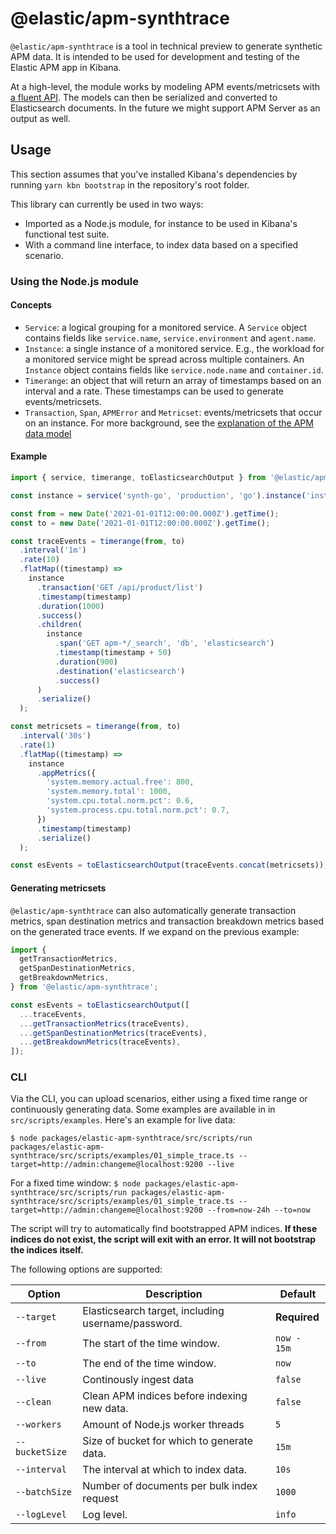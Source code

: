 # @elastic/apm-synthtrace

`@elastic/apm-synthtrace` is a tool in technical preview to generate synthetic APM data. It is intended to be used for development and testing of the Elastic APM app in Kibana.

At a high-level, the module works by modeling APM events/metricsets with [a fluent API](https://en.wikipedia.org/wiki/Fluent_interface). The models can then be serialized and converted to Elasticsearch documents. In the future we might support APM Server as an output as well.

## Usage

This section assumes that you've installed Kibana's dependencies by running `yarn kbn bootstrap` in the repository's root folder.

This library can currently be used in two ways:

- Imported as a Node.js module, for instance to be used in Kibana's functional test suite.
- With a command line interface, to index data based on a specified scenario.

### Using the Node.js module

#### Concepts

- `Service`: a logical grouping for a monitored service. A `Service` object contains fields like `service.name`, `service.environment` and `agent.name`.
- `Instance`: a single instance of a monitored service. E.g., the workload for a monitored service might be spread across multiple containers. An `Instance` object contains fields like `service.node.name` and `container.id`.
- `Timerange`: an object that will return an array of timestamps based on an interval and a rate. These timestamps can be used to generate events/metricsets.
- `Transaction`, `Span`, `APMError` and `Metricset`: events/metricsets that occur on an instance. For more background, see the [explanation of the APM data model](https://www.elastic.co/guide/en/apm/get-started/7.15/apm-data-model.html)

#### Example

```ts
import { service, timerange, toElasticsearchOutput } from '@elastic/apm-synthtrace';

const instance = service('synth-go', 'production', 'go').instance('instance-a');

const from = new Date('2021-01-01T12:00:00.000Z').getTime();
const to = new Date('2021-01-01T12:00:00.000Z').getTime();

const traceEvents = timerange(from, to)
  .interval('1m')
  .rate(10)
  .flatMap((timestamp) =>
    instance
      .transaction('GET /api/product/list')
      .timestamp(timestamp)
      .duration(1000)
      .success()
      .children(
        instance
          .span('GET apm-*/_search', 'db', 'elasticsearch')
          .timestamp(timestamp + 50)
          .duration(900)
          .destination('elasticsearch')
          .success()
      )
      .serialize()
  );

const metricsets = timerange(from, to)
  .interval('30s')
  .rate(1)
  .flatMap((timestamp) =>
    instance
      .appMetrics({
        'system.memory.actual.free': 800,
        'system.memory.total': 1000,
        'system.cpu.total.norm.pct': 0.6,
        'system.process.cpu.total.norm.pct': 0.7,
      })
      .timestamp(timestamp)
      .serialize()
  );

const esEvents = toElasticsearchOutput(traceEvents.concat(metricsets));
```

#### Generating metricsets

`@elastic/apm-synthtrace` can also automatically generate transaction metrics, span destination metrics and transaction breakdown metrics based on the generated trace events. If we expand on the previous example:

```ts
import {
  getTransactionMetrics,
  getSpanDestinationMetrics,
  getBreakdownMetrics,
} from '@elastic/apm-synthtrace';

const esEvents = toElasticsearchOutput([
  ...traceEvents,
  ...getTransactionMetrics(traceEvents),
  ...getSpanDestinationMetrics(traceEvents),
  ...getBreakdownMetrics(traceEvents),
]);
```

### CLI

Via the CLI, you can upload scenarios, either using a fixed time range or continuously generating data. Some examples are available in in `src/scripts/examples`. Here's an example for live data:

`$ node packages/elastic-apm-synthtrace/src/scripts/run packages/elastic-apm-synthtrace/src/scripts/examples/01_simple_trace.ts --target=http://admin:changeme@localhost:9200 --live`

For a fixed time window:
`$ node packages/elastic-apm-synthtrace/src/scripts/run packages/elastic-apm-synthtrace/src/scripts/examples/01_simple_trace.ts --target=http://admin:changeme@localhost:9200 --from=now-24h --to=now`

The script will try to automatically find bootstrapped APM indices. **If these indices do not exist, the script will exit with an error. It will not bootstrap the indices itself.**

The following options are supported:

| Option            | Description                                        | Default      |
| ----------------- | -------------------------------------------------- | ------------ |
| `--target`        | Elasticsearch target, including username/password. | **Required** |
| `--from`          | The start of the time window.                      | `now - 15m`  |
| `--to`            | The end of the time window.                        | `now`        |
| `--live`          | Continously ingest data                            | `false`      |
| `--clean`         | Clean APM indices before indexing new data.        | `false`      |
| `--workers`       | Amount of Node.js worker threads                   | `5`          |
| `--bucketSize`    | Size of bucket for which to generate data.         | `15m`        |
| `--interval`      | The interval at which to index data.               | `10s`        |
| `--batchSize`     | Number of documents per bulk index request         | `1000`       |
| `--logLevel`      | Log level.                                         | `info`       |
